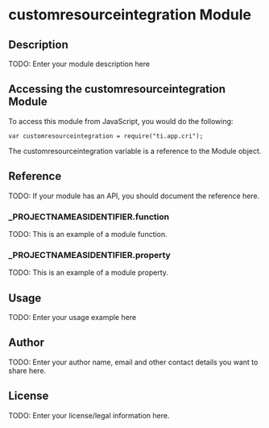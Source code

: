 # customresourceintegration Module

## Description

TODO: Enter your module description here

## Accessing the customresourceintegration Module

To access this module from JavaScript, you would do the following:

	var customresourceintegration = require("ti.app.cri");

The customresourceintegration variable is a reference to the Module object.	

## Reference

TODO: If your module has an API, you should document
the reference here.

### ___PROJECTNAMEASIDENTIFIER__.function

TODO: This is an example of a module function.

### ___PROJECTNAMEASIDENTIFIER__.property

TODO: This is an example of a module property.

## Usage

TODO: Enter your usage example here

## Author

TODO: Enter your author name, email and other contact
details you want to share here. 

## License

TODO: Enter your license/legal information here.
